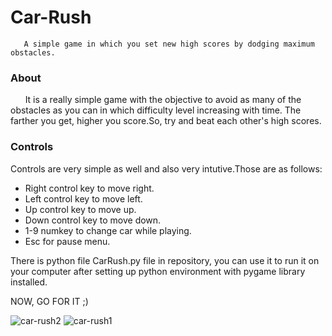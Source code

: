 # Car-Rush
       A simple game in which you set new high scores by dodging maximum obstacles.
<h3><strong>About</strong></h3>
<p>&nbsp&nbsp&nbsp&nbsp&nbsp  It is a really simple game with the objective to avoid as many of the obstacles as you can in which difficulty level increasing with time. The farther you get, higher you score.So, try and beat each other's high scores.</p>
<h3><strong>Controls</strong></h3>
<p>Controls are very simple as well and also very intutive.Those are as follows:</p>                                            <ul>      
<li>Right control key to move right.</li>                                                                                       <li>Left control key to move left.</li>                                                                                         <li>Up control key to move up.</li>                                                                                           
<li>Down control key to move down.</li>                                                                                         <li>1-9 numkey to change car while playing.</li>                                                                                     <li>Esc for pause menu.</li>                                                                                                   </ul>                                                                                                                           
<p>There is python file CarRush.py file in repository, you can use it to run it on your computer after setting up python environment with pygame library installed.</p>

<p>NOW, GO FOR IT ;)</p>

![car-rush2](https://user-images.githubusercontent.com/30490269/38175784-cb6cc0b0-35ff-11e8-97eb-d499019e4204.jpg)
![car-rush1](https://user-images.githubusercontent.com/30490269/38175785-cc0dc44c-35ff-11e8-88b3-7a2048cbab2c.jpg)

